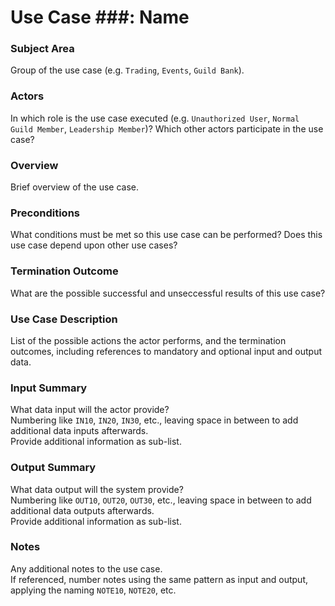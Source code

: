 # Use Case ###: Name

### Subject Area
Group of the use case (e.g. `Trading`, `Events`, `Guild Bank`).

### Actors
In which role is the use case executed (e.g. `Unauthorized User`, `Normal Guild Member`, `Leadership Member`)?
Which other actors participate in the use case?

### Overview
Brief overview of the use case.

### Preconditions
What conditions must be met so this use case can be performed? Does this use case depend upon other use cases?

### Termination Outcome
What are the possible successful and unseccessful results of this use case?

### Use Case Description
List of the possible actions the actor performs, and the termination outcomes, including references to mandatory and optional input and output data.

### Input Summary
What data input will the actor provide?  
Numbering like `IN10`, `IN20`, `IN30`, etc., leaving space in between to add additional data inputs afterwards.  
Provide additional information as sub-list.

### Output Summary
What data output will the system provide?  
Numbering like `OUT10`, `OUT20`, `OUT30`, etc., leaving space in between to add additional data outputs afterwards.  
Provide additional information as sub-list.

### Notes
Any additional notes to the use case.  
If referenced, number notes using the same pattern as input and output, applying the naming `NOTE10`, `NOTE20`, etc.